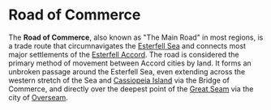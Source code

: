 # Road of Commerce

The **Road of Commerce**, also known as "The Main Road" in most regions, is a trade route that circumnavigates the [Esterfell Sea](../../ch-4-esterfell-gazetteer/lenya/esterfell-sea/esterfell-sea.md) and connects most major settlements of the [Esterfell Accord](esterfell-accord.md). The road is considered the primary method of movement between Accord cities by land. It forms an unbroken passage around the Esterfell Sea, even extending across the western stretch of the Sea and [Cassiopeia Island](../../ch-4-esterfell-gazetteer/lenya/esterfell-sea/cassiopeia-island.md) via the Bridge of Commerce, and directly over the deepest point of the [Great Seam](../../ch-4-esterfell-gazetteer/lenya/great-seam.md) via the city of [Overseam](overseam.md).
